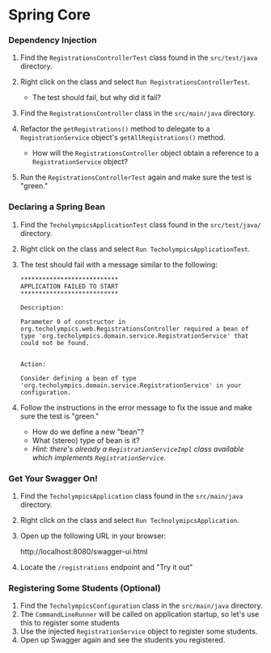 # Spring Core

### Dependency Injection

1. Find the ```RegistrationsControllerTest``` class found in the ```src/test/java``` directory.

2. Right click on the class and select ```Run RegistrationsControllerTest```.
    - The test should fail, but why did it fail?
   
3. Find the ```RegistrationsController``` class in the ```src/main/java``` directory.

4. Refactor the ```getRegistrations()``` method to delegate to a ```RegistrationService``` object's ```getAllRegistrations()``` method.
    - How will the ```RegistrationsController``` object obtain a reference to a ```RegistrationService``` object?
    
5. Run the ```RegistrationsControllerTest``` again and make sure the test is "green."

### Declaring a Spring Bean

1. Find the ```TecholympicsApplicationTest``` class found in the ```src/test/java/``` directory.

2. Right click on the class and select ```Run TecholympicsApplicationTest```.

3. The test should fail with a message similar to the following:

    ```text
    ***************************
    APPLICATION FAILED TO START
    ***************************
    
    Description:
    
    Parameter 0 of constructor in org.techolympics.web.RegistrationsController required a bean of type 'org.techolympics.domain.service.RegistrationService' that could not be found.
    
    
    Action:
    
    Consider defining a bean of type 'org.techolympics.domain.service.RegistrationService' in your configuration.
    ```
    
4. Follow the instructions in the error message to fix the issue and make sure the test is "green."
    - How do we define a new "bean"?
    - What (stereo) type of bean is it?
    - _Hint: there's already a ```RegistrationServiceImpl``` class available which implements ```RegistrationService```._
    
### Get Your Swagger On!

1. Find the ```TecholympicsApplication``` class found in the ```src/main/java``` directory.
2. Right click on the class and select ```Run TechnolymipcsApplication```.
3. Open up the following URL in your browser:

    http://localhost:8080/swagger-ui.html
4. Locate the ```/registrations``` endpoint and "Try it out"

### Registering Some Students (Optional)
 
1. Find the ```TecholympicsConfiguration``` class in the ```src/main/java``` directory.
2. The ```CommandLineRunner``` will be called on application startup, so let's use this to register some students
3. Use the injected ```RegistrationService``` object to register some students.
4. Open up Swagger again and see the students you registered.
